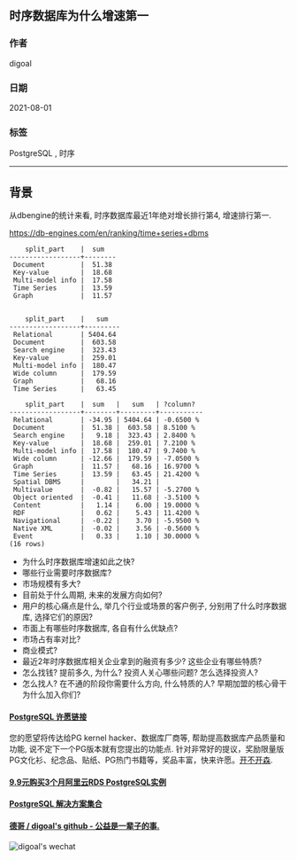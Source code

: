 ## 时序数据库为什么增速第一    
    
### 作者    
digoal    
    
### 日期    
2021-08-01     
    
### 标签    
PostgreSQL , 时序   
    
----    
    
## 背景    
从dbengine的统计来看, 时序数据库最近1年绝对增长排行第4, 增速排行第一.     
    
https://db-engines.com/en/ranking/time+series+dbms   
  
```  
    split_part    |  sum         
------------------+--------      
 Document         |  51.38      
 Key-value        |  18.68      
 Multi-model info |  17.58      
 Time Series      |  13.59      
 Graph            |  11.57   
  
  
    split_part    |   sum         
------------------+---------      
 Relational       | 5404.64      
 Document         |  603.58      
 Search engine    |  323.43      
 Key-value        |  259.01      
 Multi-model info |  180.47      
 Wide column      |  179.59      
 Graph            |   68.16      
 Time Series      |   63.45     
  
    split_part    |  sum   |   sum   | ?column?    
------------------+--------+---------+-----------  
 Relational       | -34.95 | 5404.64 | -0.6500 %  
 Document         |  51.38 |  603.58 | 8.5100 %  
 Search engine    |   9.18 |  323.43 | 2.8400 %  
 Key-value        |  18.68 |  259.01 | 7.2100 %  
 Multi-model info |  17.58 |  180.47 | 9.7400 %  
 Wide column      | -12.66 |  179.59 | -7.0500 %  
 Graph            |  11.57 |   68.16 | 16.9700 %  
 Time Series      |  13.59 |   63.45 | 21.4200 %  
 Spatial DBMS     |        |   34.21 |   
 Multivalue       |  -0.82 |   15.57 | -5.2700 %  
 Object oriented  |  -0.41 |   11.68 | -3.5100 %  
 Content          |   1.14 |    6.00 | 19.0000 %  
 RDF              |   0.62 |    5.43 | 11.4200 %  
 Navigational     |  -0.22 |    3.70 | -5.9500 %  
 Native XML       |  -0.02 |    3.56 | -0.5600 %  
 Event            |   0.33 |    1.10 | 30.0000 %  
(16 rows)  
```  
  
- 为什么时序数据库增速如此之快?   
- 哪些行业需要时序数据库?   
- 市场规模有多大?   
- 目前处于什么周期, 未来的发展方向如何?   
- 用户的核心痛点是什么, 举几个行业或场景的客户例子, 分别用了什么时序数据库, 选择它们的原因?   
- 市面上有哪些时序数据库, 各自有什么优缺点?   
- 市场占有率对比?   
- 商业模式?   
- 最近2年时序数据库相关企业拿到的融资有多少? 这些企业有哪些特质?  
- 怎么找钱? 提前多久, 为什么? 投资人关心哪些问题? 怎么选择投资人?   
- 怎么找人? 在不通的阶段你需要什么方向, 什么特质的人? 早期加盟的核心骨干为什么加入你们?   
  
  
#### [PostgreSQL 许愿链接](https://github.com/digoal/blog/issues/76 "269ac3d1c492e938c0191101c7238216")
您的愿望将传达给PG kernel hacker、数据库厂商等, 帮助提高数据库产品质量和功能, 说不定下一个PG版本就有您提出的功能点. 针对非常好的提议，奖励限量版PG文化衫、纪念品、贴纸、PG热门书籍等，奖品丰富，快来许愿。[开不开森](https://github.com/digoal/blog/issues/76 "269ac3d1c492e938c0191101c7238216").  
  
  
#### [9.9元购买3个月阿里云RDS PostgreSQL实例](https://www.aliyun.com/database/postgresqlactivity "57258f76c37864c6e6d23383d05714ea")
  
  
#### [PostgreSQL 解决方案集合](https://yq.aliyun.com/topic/118 "40cff096e9ed7122c512b35d8561d9c8")
  
  
#### [德哥 / digoal's github - 公益是一辈子的事.](https://github.com/digoal/blog/blob/master/README.md "22709685feb7cab07d30f30387f0a9ae")
  
  
![digoal's wechat](../pic/digoal_weixin.jpg "f7ad92eeba24523fd47a6e1a0e691b59")
  
